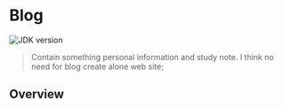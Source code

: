 # Blog

![JDK version](https://img.shields.io/badge/JDK-1.8-green)

> Contain something personal information and study note. I think no need for blog create alone web site;

## Overview



